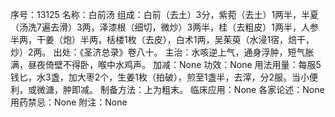 序号：13125
名称：白前汤
组成：白前（去土）3分，紫菀（去土）1两半，半夏（汤洗7遍去滑）3两，泽漆根（细切，微炒）3两半，桂（去粗皮）1两半，人参半两，干姜（炮）半两，栝楼1枚（去皮），白术1两，吴茱萸（水浸1宿，焙干，炒）2两。
出处：《圣济总录》卷八十。
主治：水咳逆上气，通身浮肿，短气胀满，昼夜倚壁不得卧，喉中水鸡声。
加减：None
功效：None
用法用量：每服5钱匕，水3盏，加大枣2个，生姜1枚（拍破），煎至1盏半，去滓，分2服。当小便利，或微溏，肿即减。
制备方法：上为粗末。
临床应用：None
各家论述：None
用药禁忌：None
附注：None
